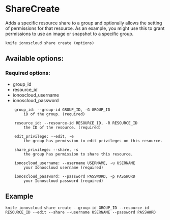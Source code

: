 # ShareCreate

Adds a specific resource share to a group and optionally allows the setting of permissions for that resource. As an example, you might use this to grant permissions to use an image or snapshot to a specific group.

```text
knife ionoscloud share create (options)
```

## Available options:

### Required options:

* group\_id
* resource\_id
* ionoscloud\_username
* ionoscloud\_password

```text
    group_id: --group-id GROUP_ID, -G GROUP_ID
        iD of the group. (required)

    resource_id: --resource-id RESOURCE_ID, -R RESOURCE_ID
        the ID of the resource. (required)

    edit_privilege: --edit, -e
        the group has permission to edit privileges on this resource.

    share_privilege: --share, -s
        the group has permission to share this resource.

    ionoscloud_username: --username USERNAME, -u USERNAME
        your Ionoscloud username (required)

    ionoscloud_password: --password PASSWORD, -p PASSWORD
        your Ionoscloud password (required)

```
## Example

```text
knife ionoscloud share create --group-id GROUP_ID --resource-id RESOURCE_ID --edit --share --username USERNAME --password PASSWORD
```
